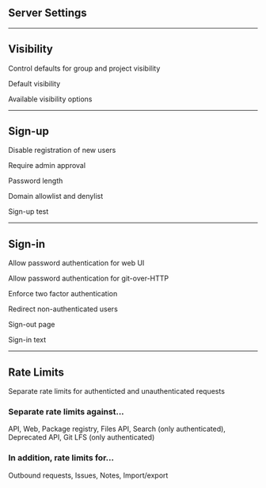 <!-- .slide: id="gitlab_server_settings" class="vertical-center" -->

<i class="fa-duotone fa-sliders fa-8x fa-duotone-colors" style="float: right; color: grey;"></i>

## Server Settings

---

## Visibility

<i class="fa-duotone fa-glasses fa-4x fa-duotone-colors-inverted" style="float: right;"></i>

Control defaults for group and project visibility

Default visibility

Available visibility options

---

## Sign-up

<i class="fa-duotone fa-signature fa-4x fa-duotone-colors" style="float: right;"></i>

Disable registration of new users

Require admin approval

Password length

Domain allowlist and denylist

Sign-up test

---

## Sign-in

<i class="fa-duotone fa-door-open fa-4x fa-duotone-colors-inverted" style="float: right;"></i>

Allow password authentication for web UI

Allow password authentication for git-over-HTTP

Enforce two factor authentication

Redirect non-authenticated users

Sign-out page

Sign-in text

---

## Rate Limits

<i class="fa-duotone fa-gauge-high fa-4x fa-duotone-colors" style="float: right;"></i>

Separate rate limits for authenticted and unauthenticated requests

### Separate rate limits against...

API, Web, Package registry, Files API, Search (only authenticated), Deprecated API, Git LFS (only authenticated)

### In addition, rate limits for...

Outbound requests, Issues, Notes, Import/export

